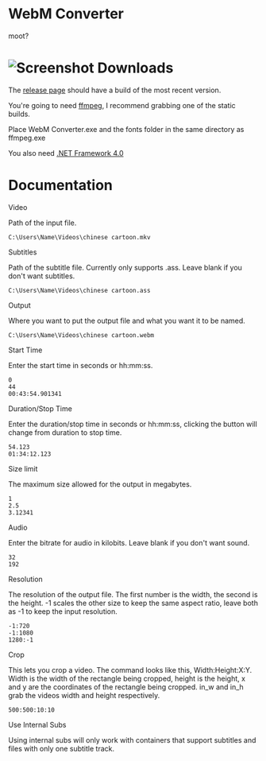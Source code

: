 WebM Converter
=========
moot?

![Screenshot](https://d.maxfile.ro/trfgfmdepf.png)
Downloads
=========
The [release page](https://github.com/Wsheerio/webmConverter/releases) should have a build of the most recent version.

You're going to need [ffmpeg](http://ffmpeg.zeranoe.com/builds/), I recommend grabbing one of the static builds.

Place WebM Converter.exe and the fonts folder in the same directory as ffmpeg.exe

You also need [.NET Framework 4.0](https://www.microsoft.com/en-us/download/details.aspx?id=17851)

Documentation
=========

Video

Path of the input file.

    C:\Users\Name\Videos\chinese cartoon.mkv

Subtitles

Path of the subtitle file. Currently only supports .ass. Leave blank if you don't want subtitles.

    C:\Users\Name\Videos\chinese cartoon.ass
    
Output

Where you want to put the output file and what you want it to be named.

    C:\Users\Name\Videos\chinese cartoon.webm

Start Time

Enter the start time in seconds or hh:mm:ss.

    0
    44
    00:43:54.901341

Duration/Stop Time

Enter the duration/stop time in seconds or hh:mm:ss, clicking the button will change from duration to stop time.

    54.123
    01:34:12.123

Size limit

The maximum size allowed for the output in megabytes.

    1
    2.5
    3.12341

Audio

Enter the bitrate for audio in kilobits. Leave blank if you don't want sound.

    32
    192

Resolution

The resolution of the output file. The first number is the width, the second is the height. -1 scales the other size to keep the same aspect ratio, leave both as -1 to keep the input resolution.

    -1:720
    -1:1080
    1280:-1

Crop

This lets you crop a video\. The command looks like this, Width:Height:X:Y. Width is the width of the rectangle being cropped, height is the height, x and y are the coordinates of the rectangle being cropped. in_w and in_h grab the videos width and height respectively.

    500:500:10:10

Use Internal Subs

Using internal subs will only work with containers that support subtitles and files with only one subtitle track.
